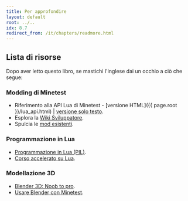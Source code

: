 ```yaml
---
title: Per approfondire
layout: default
root: ../..
idx: 8.7
redirect_from: /it/chapters/readmore.html
---
```


## Lista di risorse

Dopo aver letto questo libro, se mastichi l'inglese dai un occhio a ciò che segue:

### Modding di Minetest

* Riferimento alla API Lua di Minetest - [versione HTML]({{ page.root }}/lua_api.html) |
  [versione solo testo](https://github.com/minetest/minetest/blob/master/doc/lua_api.txt).
* Esplora la [Wiki Sviluppatore](http://dev.minetest.net/Main_Page).
* Spulcia le [mod esistenti](https://forum.minetest.net/viewforum.php?f=11).

### Programmazione in Lua

* [Programmazione in Lua (PIL)](http://www.lua.org/pil/).
* [Corso accelerato su Lua](http://luatut.com/crash_course.html).

### Modellazione 3D

* [Blender 3D: Noob to pro](https://en.wikibooks.org/wiki/Blender_3D:_Noob_to_Pro).
* [Usare Blender con Minetest](http://wiki.minetest.net/Using_Blender).
